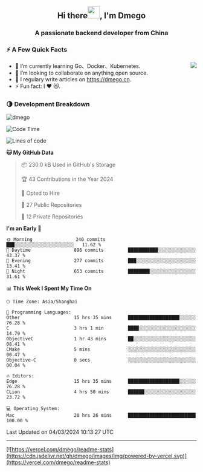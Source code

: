 <h2 align="center">Hi there<img src="https://cdn.jsdelivr.net/gh/dmego/images/img/Hi.gif" height="32" />, I'm Dmego </h2>
<h3 align="center">A passionate backend developer from China</h3>

### ⚡️ A Few Quick Facts

<img align="right" src="https://readme-stats-dmego.vercel.app/api?username=dmego&show_icons=true&icon_color=1573B3&hide_title=true&text_color=718096&bg_color=00000000&hide_border=true"/>

<ul>
    <li> 🌱 I’m currently learning Go、Docker、Kubernetes.</li>
    <li> 👯 I’m looking to collaborate on anything open source.</li>
    <li> 📝 I regulary write articles on <a href="https://dmego.cn">https://dmego.cn</a>.</li>
    <li> ⚡ Fun fact: I ❤️ 😻.</li>
</ul>

### 🌗 Development Breakdown

<img src="https://komarev.com/ghpvc/?username=dmego" alt="dmego" />

<!--START_SECTION:waka-->
![Code Time](http://img.shields.io/badge/Code%20Time-2%2C585%20hrs%2032%20mins-blue)

![Lines of code](https://img.shields.io/badge/From%20Hello%20World%20I%27ve%20Written-686.7%20thousand%20lines%20of%20code-blue)

**🐱 My GitHub Data** 

> 📦 230.0 kB Used in GitHub's Storage 
 > 
> 🏆 43 Contributions in the Year 2024
 > 
> 💼 Opted to Hire
 > 
> 📜 27 Public Repositories 
 > 
> 🔑 12 Private Repositories 
 > 
**I'm an Early 🐤** 

```text
🌞 Morning                240 commits         ███░░░░░░░░░░░░░░░░░░░░░░   11.62 % 
🌆 Daytime                896 commits         ███████████░░░░░░░░░░░░░░   43.37 % 
🌃 Evening                277 commits         ███░░░░░░░░░░░░░░░░░░░░░░   13.41 % 
🌙 Night                  653 commits         ████████░░░░░░░░░░░░░░░░░   31.61 % 
```


📊 **This Week I Spent My Time On** 

```text
🕑︎ Time Zone: Asia/Shanghai

💬 Programming Languages: 
Other                    15 hrs 35 mins      ███████████████████░░░░░░   76.28 % 
C                        3 hrs 1 min         ████░░░░░░░░░░░░░░░░░░░░░   14.79 % 
ObjectiveC               1 hr 43 mins        ██░░░░░░░░░░░░░░░░░░░░░░░   08.41 % 
CMake                    5 mins              ░░░░░░░░░░░░░░░░░░░░░░░░░   00.47 % 
Objective-C              0 secs              ░░░░░░░░░░░░░░░░░░░░░░░░░   00.04 % 

🔥 Editors: 
Edge                     15 hrs 35 mins      ███████████████████░░░░░░   76.28 % 
CLion                    4 hrs 50 mins       ██████░░░░░░░░░░░░░░░░░░░   23.72 % 

💻 Operating System: 
Mac                      20 hrs 26 mins      █████████████████████████   100.00 % 
```


 Last Updated on 04/03/2024 10:13:27 UTC
<!--END_SECTION:waka-->

---

[![https://vercel.com/dmego/readme-stats](https://cdn.jsdelivr.net/gh/dmego/images/img/powered-by-vercel.svg)](https://vercel.com/dmego/readme-stats)

